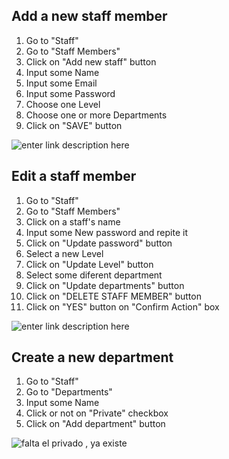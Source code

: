 ## Add a new staff member ##
 1. Go to "Staff"
 2. Go to "Staff Members"
 3. Click on "Add new staff" button
 4. Input some Name
 5. Input some Email
 6. Input some Password
 7. Choose one Level
 8. Choose one or more Departments
 9. Click on "SAVE" button
 
![enter link description here](https://s3.amazonaws.com/opensupports/wiki-images/CreateStaff.gif)
## Edit a staff member ##

 1. Go to "Staff"
 2. Go to "Staff Members"
 3. Click on a  staff's name 
 4. Input some New password and repite it
 5. Click on "Update password" button
 5. Select a new Level 
 6. Click on "Update Level" button
 6. Select some diferent department 
 7. Click on "Update departments" button
 8. Click on "DELETE STAFF MEMBER" button
 9. Click on "YES" button on "Confirm Action" box
 
![enter link description here](https://s3.amazonaws.com/opensupports/wiki-images/EditStaff.gif)

## Create a new department ##
 1. Go to "Staff"
 2. Go to "Departments"
 3. Input some Name
 4. Click or not on "Private" checkbox 
 5. Click on "Add department" button
 
![falta el privado , ya existe]()